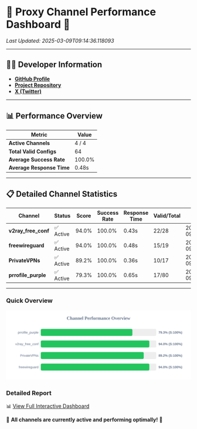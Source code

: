 # 🌟 Proxy Channel Performance Dashboard 🌟

_Last Updated: 2025-03-09T09:14:36.118093_

---

## 👩‍💻 Developer Information

- **[GitHub Profile](https://github.com/4n0nymou3)**  
- **[Project Repository](https://github.com/4n0nymou3/multi-proxy-config-fetcher)**  
- **[X (Twitter)](https://x.com/4n0nymou3)**  

---

## 📊 Performance Overview

| Metric                | Value       |
|-----------------------|-------------|
| **Active Channels**   | 4 / 4       |
| **Total Valid Configs** | 64          |
| **Average Success Rate** | 100.0%      |
| **Average Response Time** | 0.48s       |

---

## 📋 Detailed Channel Statistics

| Channel          | Status     | Score  | Success Rate | Response Time | Valid/Total | Last Success               |
|------------------|------------|--------|--------------|---------------|-------------|----------------------------|
| **v2ray_free_conf**  | ✅ Active  | 94.0%  | 100.0% | 0.43s         | 22/28       | 2025-03-09T09:14:35.208041 |
| **freewireguard**  | ✅ Active  | 94.0%  | 100.0% | 0.48s         | 15/19       | 2025-03-09T09:14:36.116299 |
| **PrivateVPNs**  | ✅ Active  | 89.2%  | 100.0% | 0.36s         | 10/17       | 2025-03-09T09:14:35.606649 |
| **prrofile_purple**  | ✅ Active  | 79.3%  | 100.0% | 0.65s         | 17/80       | 2025-03-09T09:14:34.738519 |

---

### Quick Overview
<div align="center">
  <a href="https://raw.githubusercontent.com/nullluser/NullRepo/refs/heads/main/assets/channel_stats_chart.svg">
    <img src="https://raw.githubusercontent.com/nullluser/NullRepo/refs/heads/main/assets/channel_stats_chart.svg" alt="Source Performance Statistics" width="800">
  </a>
</div>

### Detailed Report
📊 [View Full Interactive Dashboard](https://htmlpreview.github.io/?https://github.com/nullluser/NullRepo/blob/main/assets/performance_report.html)

🎉 **All channels are currently active and performing optimally!** 🎉
